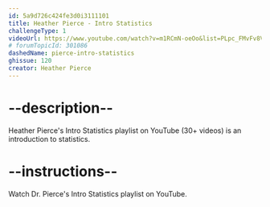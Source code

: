 ```yaml
---
id: 5a9d726c424fe3d0i3111101
title: Heather Pierce - Intro Statistics
challengeType: 1
videoUrl: https://www.youtube.com/watch?v=m1RCmN-oeOo&list=PLpc_FMvFv8VRyMqiNqSdzh6sRwZYlapGa
# forumTopicId: 301086
dashedName: pierce-intro-statistics
ghissue: 120
creator: Heather Pierce 
---
```


# --description--

Heather Pierce's Intro Statistics playlist on YouTube (30+ videos) is an introduction to statistics.

# --instructions--

Watch Dr. Pierce's Intro Statistics playlist on YouTube.